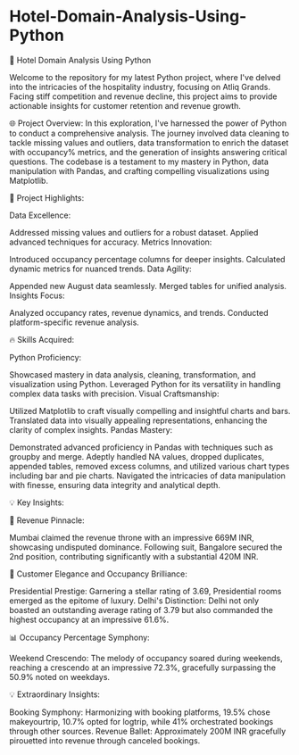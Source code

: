 # Hotel-Domain-Analysis-Using-Python

🚀 Hotel Domain Analysis Using Python

Welcome to the repository for my latest Python project, where I've delved into the intricacies of the hospitality industry, focusing on Atliq Grands. Facing stiff competition and revenue decline, this project aims to provide actionable insights for customer retention and revenue growth.

🌐 Project Overview:
In this exploration, I've harnessed the power of Python to conduct a comprehensive analysis. The journey involved data cleaning to tackle missing values and outliers, data transformation to enrich the dataset with occupancy% metrics, and the generation of insights answering critical questions. The codebase is a testament to my mastery in Python, data manipulation with Pandas, and crafting compelling visualizations using Matplotlib.

🚀 Project Highlights:

Data Excellence:

Addressed missing values and outliers for a robust dataset.
Applied advanced techniques for accuracy.
Metrics Innovation:

Introduced occupancy percentage columns for deeper insights.
Calculated dynamic metrics for nuanced trends.
Data Agility:

Appended new August data seamlessly.
Merged tables for unified analysis.
Insights Focus:

Analyzed occupancy rates, revenue dynamics, and trends.
Conducted platform-specific revenue analysis.

🔥 Skills Acquired:

Python Proficiency:

Showcased mastery in data analysis, cleaning, transformation, and visualization using Python.
Leveraged Python for its versatility in handling complex data tasks with precision.
Visual Craftsmanship:

Utilized Matplotlib to craft visually compelling and insightful charts and bars.
Translated data into visually appealing representations, enhancing the clarity of complex insights.
Pandas Mastery:

Demonstrated advanced proficiency in Pandas with techniques such as groupby and merge.
Adeptly handled NA values, dropped duplicates, appended tables, removed excess columns, and utilized various chart types including bar and pie charts.
Navigated the intricacies of data manipulation with finesse, ensuring data integrity and analytical depth.

💡 Key Insights:

💎 Revenue Pinnacle:

Mumbai claimed the revenue throne with an impressive 669M INR, showcasing undisputed dominance.
Following suit, Bangalore secured the 2nd position, contributing significantly with a substantial 420M INR.

🌟 Customer Elegance and Occupancy Brilliance:

Presidential Prestige: Garnering a stellar rating of 3.69, Presidential rooms emerged as the epitome of luxury.
Delhi's Distinction: Delhi not only boasted an outstanding average rating of 3.79 but also commanded the highest occupancy at an impressive 61.6%.

📊 Occupancy Percentage Symphony:

Weekend Crescendo: The melody of occupancy soared during weekends, reaching a crescendo at an impressive 72.3%, gracefully surpassing the 50.9% noted on weekdays.

💡 Extraordinary Insights:

Booking Symphony: Harmonizing with booking platforms, 19.5% chose makeyourtrip, 10.7% opted for logtrip, while 41% orchestrated bookings through other sources.
Revenue Ballet: Approximately 200M INR gracefully pirouetted into revenue through canceled bookings.
